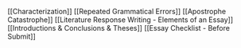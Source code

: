 [[Characterization]]
[[Repeated Grammatical Errors]]
[[Apostrophe Catastrophe]]
[[Literature Response Writing - Elements of an Essay]]
[[Introductions & Conclusions & Theses]]
[[Essay Checklist - Before Submit]]